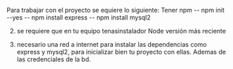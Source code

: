 Para trabajar con el proyecto se equiere lo siguiente:
Tener npm
-- npm init --yes
-- npm install express
-- npm install mysql2

2. se requiere que en tu equipo tenasinstalador
Node versión más reciente

3. necesario una red a internet para instalar las dependencias como express y mysql2, para inicializar bien tu proyecto con ellas. Ademas de las credenciales de la bd.
